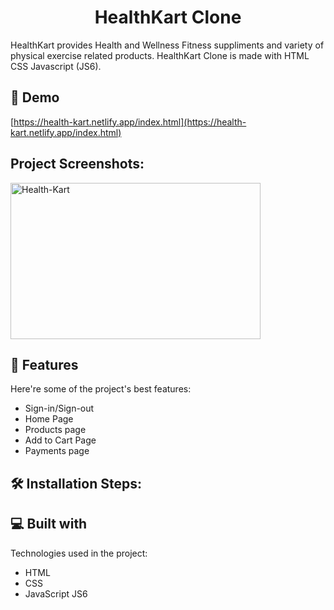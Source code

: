 <h1 align="center" id="title">HealthKart Clone</h1>

<!-- <p align="center"><img src="https://socialify.git.ci/RohanT79/HealthKart__Clone/image?font=Bitter&amp;owner=1&amp;pattern=Solid&amp;theme=Dark" alt="project-image"></p> -->

<p id="description">HealthKart provides Health and Wellness Fitness suppliments and variety of physical exercise related products. HealthKart Clone is made with HTML CSS Javascript (JS6).</p>

<h2>🚀 Demo</h2>

[https://health-kart.netlify.app/index.html](https://health-kart.netlify.app/index.html)

<h2>Project Screenshots:</h2>

<img src="https://i.ibb.co/z88kGZL/Health-Kart.jpg" alt="Health-Kart" width="400" height="250/">
 
<h2>🧐 Features</h2>

Here're some of the project's best features:

*   Sign-in/Sign-out
*   Home Page
*   Products page
*   Add to Cart Page
*   Payments page

<h2>🛠️ Installation Steps:</h2>

  
  
<h2>💻 Built with</h2>

Technologies used in the project:

*   HTML
*   CSS
*   JavaScript JS6
